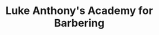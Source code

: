 ---
title: "Luke Anthony's Academy for Barbering"
url: /edinburgh/luke-anthonys-academy-for-barbering/
shop: vacant
---
